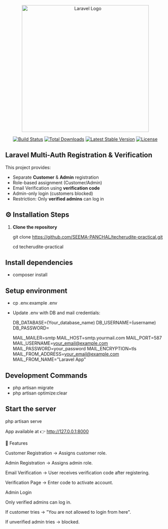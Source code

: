 <p align="center"><a href="https://laravel.com" target="_blank"><img src="https://raw.githubusercontent.com/laravel/art/master/logo-lockup/5%20SVG/2%20CMYK/1%20Full%20Color/laravel-logolockup-cmyk-red.svg" width="400" alt="Laravel Logo"></a></p>

<p align="center">
<a href="https://github.com/laravel/framework/actions"><img src="https://github.com/laravel/framework/workflows/tests/badge.svg" alt="Build Status"></a>
<a href="https://packagist.org/packages/laravel/framework"><img src="https://img.shields.io/packagist/dt/laravel/framework" alt="Total Downloads"></a>
<a href="https://packagist.org/packages/laravel/framework"><img src="https://img.shields.io/packagist/v/laravel/framework" alt="Latest Stable Version"></a>
<a href="https://packagist.org/packages/laravel/framework"><img src="https://img.shields.io/packagist/l/laravel/framework" alt="License"></a>
</p>

## Laravel Multi-Auth Registration & Verification


This project provides:  
- Separate **Customer** & **Admin** registration  
- Role-based assignment (Customer/Admin)  
- Email Verification using **verification code**  
- Admin-only login (customers blocked)  
- Restriction: Only **verified admins** can log in  

## ⚙️ Installation Steps

1. **Clone the repository**

   git clone https://github.com/SEEMA-PANCHAL/techerudite-practical.git
   
   cd techerudite-practical

## Install dependencies
- composer install

## Setup environment
- cp .env.example .env
- Update .env with DB and mail credentials:

    DB_DATABASE=(Your_database_name)
    DB_USERNAME=(username)
    DB_PASSWORD=

    MAIL_MAILER=smtp
    MAIL_HOST=smtp.yourmail.com
    MAIL_PORT=587
    MAIL_USERNAME=your_email@example.com
    MAIL_PASSWORD=your_password
    MAIL_ENCRYPTION=tls
    MAIL_FROM_ADDRESS=your_email@example.com
    MAIL_FROM_NAME="Laravel App"

## Development Commands
- php artisan migrate
- php artisan optimize:clear

## Start the server

php artisan serve

App available at 👉 http://127.0.0.1:8000

🔑 Features

Customer Registration → Assigns customer role.

Admin Registration → Assigns admin role.

Email Verification → User receives verification code after registering.

Verification Page → Enter code to activate account.

Admin Login

Only verified admins can log in.

If customer tries → "You are not allowed to login from here".

If unverified admin tries → blocked.
